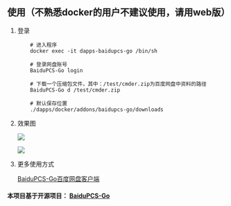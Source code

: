 ## 使用（不熟悉docker的用户不建议使用，请用web版）

1. 登录
    ```
        # 进入程序
        docker exec -it dapps-baidupcs-go /bin/sh

        # 登录网盘账号
        BaiduPCS-Go login

        # 下载一个压缩包文件，其中：/test/cmder.zip为百度网盘中资料的路径
        BaiduPCS-Go d /test/cmder.zip

        # 默认保存位置
        ./dapps/docker/addons/baidupcs-go/downloads
    ```

2. 效果图

    ![](https://i.loli.net/2019/10/30/MmcLHY8uw6CzgvJ.png)

    ![](https://i.loli.net/2019/10/30/eR78mUdIhTM1VWX.png)

3. 更多使用方式
   
   [BaiduPCS-Go百度网盘客户端](https://github.com/iikira/BaiduPCS-Go)


#### 本项目基于开源项目： [BaiduPCS-Go](https://github.com/iikira/BaiduPCS-Go)